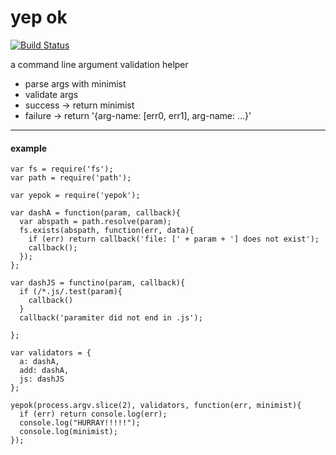 yep ok
======
[![Build Status](https://travis-ci.org/slugbyte/yepok.svg?branch=master)](https://travis-ci.org/slugbyte/yepok)  

a command line argument validation helper

* parse args with minimist
* validate args
 * success -> return minimist
 * failure -> return '{arg-name: [err0, err1], arg-name: ...}'

----
#### example

```
var fs = require('fs');
var path = require('path');

var yepok = require('yepok');

var dashA = function(param, callback){
  var abspath = path.resolve(param);
  fs.exists(abspath, function(err, data){
    if (err) return callback('file: [' + param + '] does not exist');
    callback();
  });
};

var dashJS = functino(param, callback){
  if (/*.js/.test(param){
    callback()
  }
  callback('paramiter did not end in .js');
  
};

var validators = {
  a: dashA,
  add: dashA,
  js: dashJS
};

yepok(process.argv.slice(2), validators, function(err, minimist){
  if (err) return console.log(err);
  console.log("HURRAY!!!!!");
  console.log(minimist);
});
```
